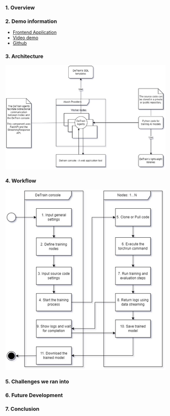 ### 1. Overview
### 2. Demo information 
- [Frontend Application](https://console-detrain.a2n.finance)
- [Video demo]()
- [Github](https://github.com/a2nfinance/detrain)
### 3. Architecture
![](frontend/public/docs/architecture.jpg)
### 4. Workflow
![](frontend/public/docs/workflow.jpg)
### 5. Challenges we ran into
### 6. Future Development
### 7. Conclusion
